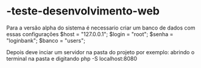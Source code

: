 # -teste-desenvolvimento-web

Para a versão alpha do sistema é necessario criar um banco de dados com essas configurações
$host = "127.0.0.1";
$login = "root";
$senha = "loginbank";
$banco = "users";

Depois deve inciar um servidor na pasta do projeto por exemplo: abrindo o terminal na pasta e digitando 
php -S localhost:8080
